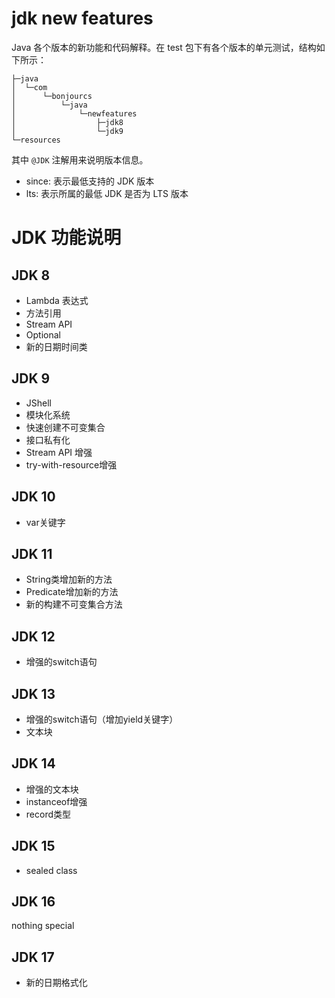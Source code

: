 # jdk new features

Java 各个版本的新功能和代码解释。在 test 包下有各个版本的单元测试，结构如下所示：

```text
├─java
│  └─com
│      └─bonjourcs
│          └─java
│              └─newfeatures
│                  ├─jdk8
│                  └─jdk9
└─resources
```

其中 `@JDK` 注解用来说明版本信息。

- since: 表示最低支持的 JDK 版本
- lts: 表示所属的最低 JDK 是否为 LTS 版本

# JDK 功能说明

## JDK 8

- Lambda 表达式
- 方法引用
- Stream API
- Optional
- 新的日期时间类

## JDK 9

- JShell
- 模块化系统
- 快速创建不可变集合
- 接口私有化
- Stream API 增强
- try-with-resource增强

## JDK 10

- var关键字

## JDK 11

- String类增加新的方法
- Predicate增加新的方法
- 新的构建不可变集合方法

## JDK 12

- 增强的switch语句

## JDK 13

- 增强的switch语句（增加yield关键字）
- 文本块

## JDK 14

- 增强的文本块
- instanceof增强
- record类型

## JDK 15

- sealed class

## JDK 16

nothing special

## JDK 17

- 新的日期格式化